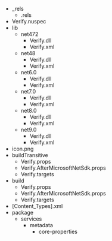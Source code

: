 ﻿* _rels
  * .rels
* Verify.nuspec
* lib
  * net472
    * Verify.dll
    * Verify.xml
  * net48
    * Verify.dll
    * Verify.xml
  * net6.0
    * Verify.dll
    * Verify.xml
  * net7.0
    * Verify.dll
    * Verify.xml
  * net8.0
    * Verify.dll
    * Verify.xml
  * net9.0
    * Verify.dll
    * Verify.xml
* icon.png
* buildTransitive
  * Verify.props
  * Verify.AfterMicrosoftNetSdk.props
  * Verify.targets
* build
  * Verify.props
  * Verify.AfterMicrosoftNetSdk.props
  * Verify.targets
* [Content_Types].xml
* package
  * services
    * metadata
      * core-properties
